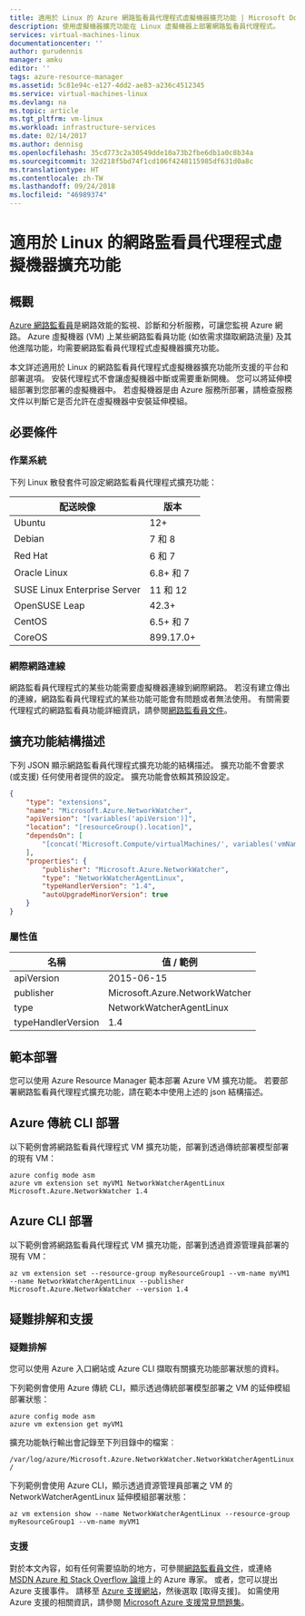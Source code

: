 ```yaml
---
title: 適用於 Linux 的 Azure 網路監看員代理程式虛擬機器擴充功能 | Microsoft Docs
description: 使用虛擬機器擴充功能在 Linux 虛擬機器上部署網路監看員代理程式。
services: virtual-machines-linux
documentationcenter: ''
author: gurudennis
manager: amku
editor: ''
tags: azure-resource-manager
ms.assetid: 5c81e94c-e127-4dd2-ae83-a236c4512345
ms.service: virtual-machines-linux
ms.devlang: na
ms.topic: article
ms.tgt_pltfrm: vm-linux
ms.workload: infrastructure-services
ms.date: 02/14/2017
ms.author: dennisg
ms.openlocfilehash: 35cd773c2a30549dde10a73b2fbe6db1a0c8b34a
ms.sourcegitcommit: 32d218f5bd74f1cd106f4248115985df631d0a8c
ms.translationtype: HT
ms.contentlocale: zh-TW
ms.lasthandoff: 09/24/2018
ms.locfileid: "46989374"
---
```

# <a name="network-watcher-agent-virtual-machine-extension-for-linux"></a>適用於 Linux 的網路監看員代理程式虛擬機器擴充功能

## <a name="overview"></a>概觀

[Azure 網路監看員](/azure/network-watcher/)是網路效能的監視、診斷和分析服務，可讓您監視 Azure 網路。 Azure 虛擬機器 (VM) 上某些網路監看員功能 (如依需求擷取網路流量) 及其他進階功能，均需要網路監看員代理程式虛擬機器擴充功能。

本文詳述適用於 Linux 的網路監看員代理程式虛擬機器擴充功能所支援的平台和部署選項。 安裝代理程式不會讓虛擬機器中斷或需要重新開機。 您可以將延伸模組部署到您部署的虛擬機器中。 若虛擬機器是由 Azure 服務所部署，請檢查服務文件以判斷它是否允許在虛擬機器中安裝延伸模組。

## <a name="prerequisites"></a>必要條件

### <a name="operating-system"></a>作業系統

下列 Linux 散發套件可設定網路監看員代理程式擴充功能：

| 配送映像 | 版本 |
|---|---|
| Ubuntu | 12+ |
| Debian | 7 和 8 |
| Red Hat | 6 和 7 |
| Oracle Linux | 6.8+ 和 7 |
| SUSE Linux Enterprise Server | 11 和 12 |
| OpenSUSE Leap | 42.3+ |
| CentOS | 6.5+ 和 7 |
| CoreOS | 899.17.0+ |


### <a name="internet-connectivity"></a>網際網路連線

網路監看員代理程式的某些功能需要虛擬機器連線到網際網路。 若沒有建立傳出的連線，網路監看員代理程式的某些功能可能會有問題或者無法使用。 有關需要代理程式的網路監看員功能詳細資訊，請參閱[網路監看員文件](/azure/network-watcher/)。

## <a name="extension-schema"></a>擴充功能結構描述

下列 JSON 顯示網路監看員代理程式擴充功能的結構描述。 擴充功能不會要求 (或支援) 任何使用者提供的設定。 擴充功能會依賴其預設設定。

```json
{
    "type": "extensions",
    "name": "Microsoft.Azure.NetworkWatcher",
    "apiVersion": "[variables('apiVersion')]",
    "location": "[resourceGroup().location]",
    "dependsOn": [
        "[concat('Microsoft.Compute/virtualMachines/', variables('vmName'))]"
    ],
    "properties": {
        "publisher": "Microsoft.Azure.NetworkWatcher",
        "type": "NetworkWatcherAgentLinux",
        "typeHandlerVersion": "1.4",
        "autoUpgradeMinorVersion": true
    }
}
```

### <a name="property-values"></a>屬性值

| 名稱 | 值 / 範例 |
| ---- | ---- |
| apiVersion | 2015-06-15 |
| publisher | Microsoft.Azure.NetworkWatcher |
| type | NetworkWatcherAgentLinux |
| typeHandlerVersion | 1.4 |

## <a name="template-deployment"></a>範本部署

您可以使用 Azure Resource Manager 範本部署 Azure VM 擴充功能。 若要部署網路監看員代理程式擴充功能，請在範本中使用上述的 json 結構描述。

## <a name="azure-classic-cli-deployment"></a>Azure 傳統 CLI 部署

以下範例會將網路監看員代理程式 VM 擴充功能，部署到透過傳統部署模型部署的現有 VM：

```azurecli
azure config mode asm
azure vm extension set myVM1 NetworkWatcherAgentLinux Microsoft.Azure.NetworkWatcher 1.4
```

## <a name="azure-cli-deployment"></a>Azure CLI 部署

以下範例會將網路監看員代理程式 VM 擴充功能，部署到透過資源管理員部署的現有 VM：

```azurecli
az vm extension set --resource-group myResourceGroup1 --vm-name myVM1 --name NetworkWatcherAgentLinux --publisher Microsoft.Azure.NetworkWatcher --version 1.4
```

## <a name="troubleshooting-and-support"></a>疑難排解和支援

### <a name="troubleshooting"></a>疑難排解

您可以使用 Azure 入口網站或 Azure CLI 擷取有關擴充功能部署狀態的資料。

下列範例會使用 Azure 傳統 CLI，顯示透過傳統部署模型部署之 VM 的延伸模組部署狀態：

```azurecli
azure config mode asm
azure vm extension get myVM1
```
擴充功能執行輸出會記錄至下列目錄中的檔案︰

`
/var/log/azure/Microsoft.Azure.NetworkWatcher.NetworkWatcherAgentLinux/
`

下列範例會使用 Azure CLI，顯示透過資源管理員部署之 VM 的 NetworkWatcherAgentLinux 延伸模組部署狀態：

```azurecli
az vm extension show --name NetworkWatcherAgentLinux --resource-group myResourceGroup1 --vm-name myVM1
```

### <a name="support"></a>支援

對於本文內容，如有任何需要協助的地方，可參閱[網路監看員文件](/azure/network-watcher/)，或連絡 [MSDN Azure 和 Stack Overflow 論壇](https://azure.microsoft.com/support/forums/)上的 Azure 專家。 或者，您可以提出 Azure 支援事件。 請移至 [Azure 支援網站](https://azure.microsoft.com/support/options/)，然後選取 [取得支援]。 如需使用 Azure 支援的相關資訊，請參閱 [Microsoft Azure 支援常見問題集](https://azure.microsoft.com/support/faq/)。
